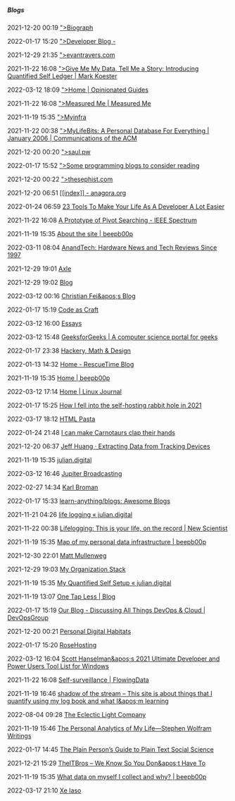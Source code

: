 #####  Blogs

2021-12-20 00:19 [&quot;&gt;Biograph](https://www.saul.pw/biograph/)

2022-01-17 15:20 [&quot;&gt;Developer Blog -](https://docs.rackspace.com/blog/)

2021-12-29 21:35 [&quot;&gt;evantravers.com](https://evantravers.com/)

2021-11-22 16:08 [&quot;&gt;Give Me My Data, Tell Me a Story: Introducing Quantified Self Ledger | Mark Koester](http://www.markwk.com/qs-ledger-intro.html)

2022-03-12 18:09 [&quot;&gt;Home | Opinionated Guides](https://opguides.info/)

2021-11-22 16:08 [&quot;&gt;Measured Me | Measured Me](https://measuredme.com/)

2021-11-19 15:35 [&quot;&gt;Myinfra](https://beepb00p.xyz/myinfra_files/myinfra.svg)

2021-11-22 00:38 [&quot;&gt;MyLifeBits: A Personal Database For Everything | January 2006 | Communications of the ACM](https://cacm.acm.org/magazines/2006/1/6027-mylifebits/fulltext)

2021-12-20 00:20 [&quot;&gt;saul.pw](https://www.saul.pw/)

2022-01-17 15:52 [&quot;&gt;Some programming blogs to consider reading](http://danluu.com/programming-blogs/)

2021-12-20 00:22 [&quot;&gt;thesephist.com](https://thesephist.com/)

2021-12-20 06:51 [[[index]] - anagora.org](https://anagora.org/index)

2022-01-24 06:59 [23 Tools To Make Your Life As A Developer A Lot Easier](https://rsci.app.link/VyTBQY2S4mb?_p=c71029c19f1c6df4fc1c87)

2021-11-22 16:08 [A Prototype of Pivot Searching - IEEE Spectrum](https://spectrum.ieee.org/a-prototype-of-pivot-searching)

2021-11-19 15:35 [About the site | beepb00p](https://beepb00p.xyz/site.html)

2022-03-11 08:04 [AnandTech: Hardware News and Tech Reviews Since 1997](https://www.anandtech.com/)

2021-12-29 19:01 [Axle](https://axle.design/)

2021-12-29 19:02 [Blog](https://rosemaryorchard.com/)

2022-03-12 00:16 [Christian Fei&amp;apos;s Blog](https://cri.dev/archive)

2022-01-17 15:19 [Code as Craft](https://www.etsy.com/codeascraft)

2022-03-12 16:00 [Essays](https://www.gwern.net/)

2022-03-12 15:48 [GeeksforGeeks | A computer science portal for geeks](https://www.geeksforgeeks.org/)

2022-01-17 23:38 [Hackery, Math &amp; Design](https://acko.net/)

2022-01-13 14:32 [Home - RescueTime Blog](https://blog.rescuetime.com/)

2021-11-19 15:35 [Home | beepb00p](https://beepb00p.xyz/)

2022-03-12 17:14 [Home | Linux Journal](https://www.linuxjournal.com/)

2022-01-17 15:25 [How I fell into the self-hosting rabbit hole in 2021](https://www.windowscentral.com/self-hosting-2021)

2022-03-17 18:12 [HTML Pasta](https://htmlpasta.com/)

2022-01-24 21:48 [I can make Carnotaurs clap their hands](https://blog.tiia.rocks/)

2021-12-20 06:37 [Jeff Huang · Extracting Data from Tracking Devices](https://jeffhuang.com/extracting_data_from_tracking_devices/)

2021-11-19 15:35 [julian.digital](https://julian.digital/)

2022-03-12 16:46 [Jupiter Broadcasting](https://www.jupiterbroadcasting.com/)

2022-02-27 14:34 [Karl Broman](https://kbroman.org/)

2022-01-17 15:33 [learn-anything/blogs: Awesome Blogs](https://github.com/learn-anything/blogs#ios)

2021-11-21 04:26 [life logging « julian.digital](https://julian.digital/activity/life-logging/)

2021-11-22 00:38 [Lifelogging: This is your life, on the record | New Scientist](https://www.newscientist.com/round-up/lifelogging/)

2021-11-19 15:35 [Map of my personal data infrastructure | beepb00p](https://beepb00p.xyz/myinfra.html)

2021-12-30 22:01 [Matt Mullenweg](https://ma.tt/)

2021-12-29 19:03 [My Organization Stack](https://benjamincongdon.me/blog/2021/01/12/My-Organization-Stack/)

2021-11-19 15:35 [My Quantified Self Setup « julian.digital](https://julian.digital/2020/02/23/my-quantified-self-setup/)

2021-11-19 13:07 [One Tap Less | Blog](https://onetapless.com/)

2022-01-17 15:19 [Our Blog - Discussing All Things DevOps &amp; Cloud | DevOpsGroup](https://www.devopsgroup.com/blog/)

2021-12-20 00:21 [Personal Digital Habitats](http://wirfs-brock.com/allen/posts/1033)

2022-01-17 15:20 [RoseHosting](https://www.rosehosting.com/blog/)

2022-03-12 16:04 [Scott Hanselman&amp;apos;s 2021 Ultimate Developer and Power Users Tool List for Windows](https://www.hanselman.com/blog/scott-hanselmans-2021-ultimate-developer-and-power-users-tool-list-for-windows)

2021-11-22 16:08 [Self-surveillance | FlowingData](https://flowingdata.com/category/self-surveillance/)

2021-11-19 16:46 [shadow of the stream – This site is about things that I quantify using my log book and what I&amp;apos;m learning](https://mokestrel.wordpress.com/)

2022-08-04 09:28 [The Eclectic Light Company](https://eclecticlight.co/)

2021-11-19 15:46 [The Personal Analytics of My Life—Stephen Wolfram Writings](https://writings.stephenwolfram.com/2012/03/the-personal-analytics-of-my-life/)

2022-01-17 14:45 [The Plain Person’s Guide to Plain Text Social Science](https://plain-text.co/)

2021-12-21 15:29 [TheITBros – We Know So You Don&amp;apos;t Have To](https://theitbros.com/)

2021-11-19 15:35 [What data on myself I collect and why? | beepb00p](https://beepb00p.xyz/my-data.html)

2022-03-17 21:10 [Xe Iaso](https://xeiaso.net/)



